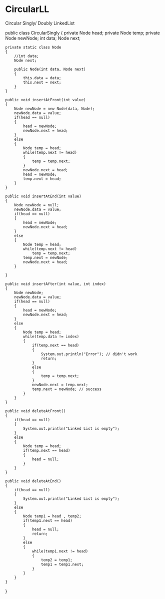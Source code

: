 # CircularLL
Circular Singly/ Doubly LinkedList

public class CircularSingly
{
	private Node head;
	private Node temp;
	private Node newNode;
	int data;
	Node next;

    private static class Node 
    {
        //int data;
        Node next;

        public Node(int data, Node next) 
        {
            this.data = data;
            this.next = next;
        }
    }
    
    public void insertAtFront(int value)
    {
		Node newNode = new Node(data, Node);
    	newNode.data = value;
    	if(head == null)
    	{
    		head = newNode;
    		newNode.next = head;
    	}
    	else
    	{
    		Node temp = head;
    		while(temp.next != head)
    		{
    			temp = temp.next;
    		}
    		newNode.next = head;
    		head = newNode;
    		temp.next = head;
    	}
    }
    
    public void insertAtEnd(int value)
    {
    	Node newNode = null;
    	newNode.data = value;
    	if(head == null)
    	{
    		head = newNode;
    		newNode.next = head;
    	}
    	else
    	{
    		Node temp = head;
    		while(temp.next != head)
    			temp = temp.next;
    		temp.next = newNode;
    		newNode.next = head;
    	}
    	
    }
    
    public void insertAfter(int value, int index)
    {
    	Node newNode;
    	newNode.data = value;
    	if(head == null)
    	{
    		head = newNode;
    		newNode.next = head;
    	}
    	else
    	{
    		Node temp = head;
    		while(temp.data != index)
    		{
    			if(temp.next == head)
    			{
    				System.out.println("Error"); // didn't work
    				return;
    			}
    			else
    			{
    				temp = temp.next;
    			}
    			newNode.next = temp.next;
    			temp.next = newNode; // success
    		}
    	}
    }
    
    public void deleteAtFront()
    {
    	if(head == null)
    	{
    		System.out.println("Linked List is empty");
    	}
    	else
    	{
    		Node temp = head;
    		if(temp.next == head)
    		{
    			head = null;
    		}
    	}
    }
    
    public void deleteAtEnd()
    {
    	if(head == null)
    	{
    		System.out.println("Linked List is empty");
    	}
    	else
    	{
    		Node temp1 = head , temp2;
    		if(temp1.next == head)
    		{
    			head = null;
    			return;
    		}
    		else
    		{
    			while(temp1.next != head)
    			{
    				temp2 = temp1;
    				temp1 = temp1.next;
    			}
    		}
    	}
    }

    
    
    
    
    
    
    
    
    
    
    
    
    
    
    
}

